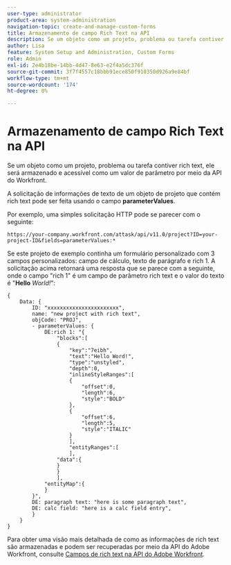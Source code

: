 ```yaml
---
user-type: administrator
product-area: system-administration
navigation-topic: create-and-manage-custom-forms
title: Armazenamento de campo Rich Text na API
description: Se um objeto como um projeto, problema ou tarefa contiver rich text, ele será armazenado e acessível como um valor de parâmetro por meio da API do Workfront.
author: Lisa
feature: System Setup and Administration, Custom Forms
role: Admin
exl-id: 2e4b18be-14bb-4d47-8e63-e2f4a5dc376f
source-git-commit: 3f7f4557c18bbb91ece850f910350d926a9e84bf
workflow-type: tm+mt
source-wordcount: '174'
ht-degree: 0%

---
```


# Armazenamento de campo Rich Text na API

Se um objeto como um projeto, problema ou tarefa contiver rich text, ele será armazenado e acessível como um valor de parâmetro por meio da API do Workfront.

A solicitação de informações de texto de um objeto de projeto que contém rich text pode ser feita usando o campo **parameterValues**.

Por exemplo, uma simples solicitação HTTP pode se parecer com o seguinte:

`https://your-company.workfront.com/attask/api/v11.0/project?ID=your-project-ID&fields=parameterValues:*`

Se este projeto de exemplo continha um formulário personalizado com 3 campos personalizados: campo de cálculo, texto de parágrafo e rich 1. A solicitação acima retornará uma resposta que se parece com a seguinte, onde o campo &quot;rich 1&quot; é um campo de parâmetro rich text e o valor do texto é &quot;**Hello** *World!*&quot;:

```
{
    Data: {
        ID: "xxxxxxxxxxxxxxxxxxxxxxx",
        name: "new project with rich text",
        objCode: "PROJ",
        - parameterValues: {
            DE:rich 1: "{
                "blocks":[
                {
                    "key":"7eibh",
                    "text":"Hello Word!",
                    "type":"unstyled",
                    "depth":0,
                    "inlineStyleRanges":[
                    {
                        "offset":0,
                        "length":6,
                        "style":"BOLD"
                    },
                    {
                        "offset":6,
                        "length":5,
                        "style":"ITALIC"
                    }
                    ],
                    "entityRanges":[
                    ],
                "data":{
                }
                }
                ],
            "entityMap":{
            }
        }",
        DE: paragraph text: "here is some paragraph text",
        DE: calc field: "here is a calc field entry",
        }
    }
}
```

Para obter uma visão mais detalhada de como as informações de rich text são armazenadas e podem ser recuperadas por meio da API do Adobe Workfront, consulte [Campos de rich text na API do Adobe Workfront](../../../wf-api/general/rich-text-field-api.md).
